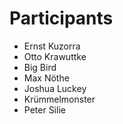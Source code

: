 # Participants

* Ernst Kuzorra
* Otto Krawuttke
* Big Bird
* Max Nöthe
* Joshua Luckey
* Krümmelmonster
* Peter Silie
